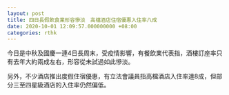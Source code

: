 ```yaml
---
layout: post
title: 四日長假飲食業形容慘淡　高檔酒店住宿優惠入住率八成
date: 2020-10-01 12:09:57.000000000 +08:00
categories: rthk
---
```


今日是中秋及國慶一連4日長周末，受疫情影響，有餐飲業代表指，酒樓訂座率只有去年大約兩成左右，形容從未試過如此慘淡。

另外，不少酒店推出度假住宿優惠，有立法會議員指高檔酒店入住率達8成，但部分三至四星級酒店的入住率仍然偏低。
